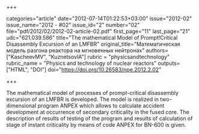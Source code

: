 +++

categories="article"
date="2012-07-14T01:22:53+03:00"
issue="2012-02"
issue_name="2012 - #02"
issue_id="2"
number="02"
file="pdf/2012/02/2012-02-article-02.pdf"
first_page="11"
last_page="21"
udc="621.039.586"
title="The mathematical Model of Prompt!Critical Disassembly Excursion of an LMFBR"
original_title="Математическая модель разгона реактора на мгновенных нейтронах"
authors=["KascheevMV", "KuznetsovIA"]
rubric = "physicsandtechnology"
rubric_name = "Physics and technology of nuclear reactors"
outputs=["HTML", "DOI"]
doi="https://doi.org/10.26583/npe.2012.2.02"

+++

The mathematical model of processes of prompt-critical disassembly excursion of an LMFBR is developed. The model is realized in two-dimensional program ANPEX which allows to calculate accident development at occurrence of secondary criticality in the fused core. The description of results of testing of the program and results of calculation of stage of instant criticality by means of code ANPEX for BN-600 is given.